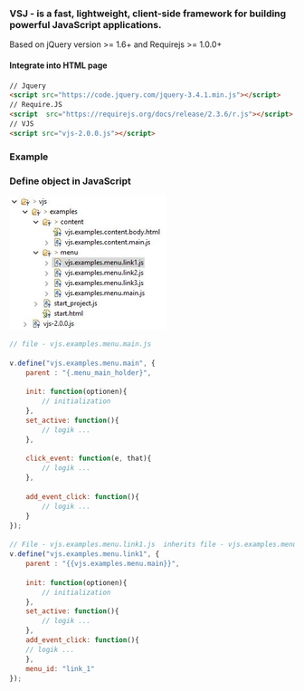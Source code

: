 ### VSJ - is a fast, lightweight, client-side framework for building powerful JavaScript applications.
Based on jQuery version >= 1.6+  and Requirejs >= 1.0.0+


#### Integrate into HTML page

```html
// Jquery 
<script src="https://code.jquery.com/jquery-3.4.1.min.js"></script>
// Require.JS
<script  src="https://requirejs.org/docs/release/2.3.6/r.js"></script>
// VJS
<script src="vjs-2.0.0.js"></script>
```


### Example
### Define object in JavaScript

![directory structure](https://github.com/reiswich/vjs/blob/master/directory_structure.jpg)

```javascript
// file - vjs.examples.menu.main.js

v.define("vjs.examples.menu.main", {
	parent : "{.menu_main_holder}",
	
	init: function(optionen){
		// initialization
	},
	set_active: function(){
		// logik ...			
	},
	
	click_event: function(e, that){
		// logik ...
	},
	
	add_event_click: function(){
		// logik ...
	}
});

// File - vjs.examples.menu.link1.js  inherits file - vjs.examples.menu.main.js
v.define("vjs.examples.menu.link1", {
	parent : "{{vjs.examples.menu.main}}",
	
	init: function(optionen){
		// initialization
	},
	set_active: function(){
		// logik ...			
	},
	add_event_click: function(){
	// logik ...
	},
	menu_id: "link_1"
});
```
